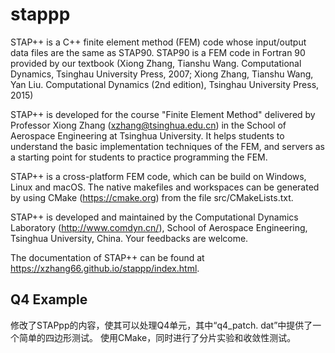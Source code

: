 # stappp
 
 STAP++ is a C++ finite element method (FEM) code whose input/output data files are the same as STAP90. STAP90 is a FEM code in Fortran 90 provided by our textbook (Xiong Zhang, Tianshu Wang. Computational Dynamics, Tsinghau University Press, 2007; Xiong Zhang, Tianshu Wang, Yan Liu. Computational Dynamics (2nd edition), Tsinghau University Press, 2015)
 
 STAP++ is developed for the course "Finite Element Method" delivered by Professor Xiong Zhang (xzhang@tsinghua.edu.cn) in the School of Aerospace Engineering at Tsinghua University. It helps students to understand the basic implementation techniques of the FEM, and servers as a starting point for students to practice programming the FEM.
 
 STAP++ is a cross-platform FEM code, which can be build on Windows, Linux and macOS. The native makefiles and workspaces can be generated by using CMake (https://cmake.org) from the file src/CMakeLists.txt.
 
 STAP++ is developed and maintained by the Computational Dynamics Laboratory (http://www.comdyn.cn/), School of Aerospace Engineering, Tsinghua University, China. Your feedbacks are welcome.
 
 The documentation of STAP++ can be found at https://xzhang66.github.io/stappp/index.html.

## Q4 Example

修改了STAPpp的内容，使其可以处理Q4单元，其中“q4_patch. dat”中提供了一个简单的四边形测试。
使用CMake，同时进行了分片实验和收敛性测试。
